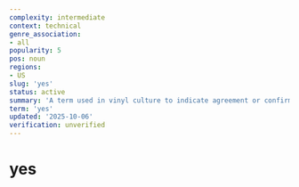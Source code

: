 ```yaml
---
complexity: intermediate
context: technical
genre_association:
- all
popularity: 5
pos: noun
regions:
- US
slug: 'yes'
status: active
summary: 'A term used in vinyl culture to indicate agreement or confirmation'
term: 'yes'
updated: '2025-10-06'
verification: unverified
---
```


# yes

